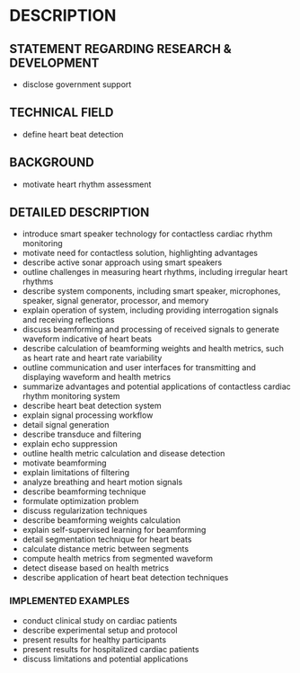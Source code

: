 # DESCRIPTION

## STATEMENT REGARDING RESEARCH & DEVELOPMENT

- disclose government support

## TECHNICAL FIELD

- define heart beat detection

## BACKGROUND

- motivate heart rhythm assessment

## DETAILED DESCRIPTION

- introduce smart speaker technology for contactless cardiac rhythm monitoring
- motivate need for contactless solution, highlighting advantages
- describe active sonar approach using smart speakers
- outline challenges in measuring heart rhythms, including irregular heart rhythms
- describe system components, including smart speaker, microphones, speaker, signal generator, processor, and memory
- explain operation of system, including providing interrogation signals and receiving reflections
- discuss beamforming and processing of received signals to generate waveform indicative of heart beats
- describe calculation of beamforming weights and health metrics, such as heart rate and heart rate variability
- outline communication and user interfaces for transmitting and displaying waveform and health metrics
- summarize advantages and potential applications of contactless cardiac rhythm monitoring system
- describe heart beat detection system
- explain signal processing workflow
- detail signal generation
- describe transduce and filtering
- explain echo suppression
- outline health metric calculation and disease detection
- motivate beamforming
- explain limitations of filtering
- analyze breathing and heart motion signals
- describe beamforming technique
- formulate optimization problem
- discuss regularization techniques
- describe beamforming weights calculation
- explain self-supervised learning for beamforming
- detail segmentation technique for heart beats
- calculate distance metric between segments
- compute health metrics from segmented waveform
- detect disease based on health metrics
- describe application of heart beat detection techniques

### IMPLEMENTED EXAMPLES

- conduct clinical study on cardiac patients
- describe experimental setup and protocol
- present results for healthy participants
- present results for hospitalized cardiac patients
- discuss limitations and potential applications

